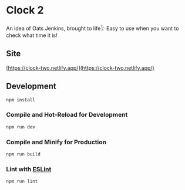 # Clock 2

An idea of Oats Jenkins, brought to life𓅱
Easy to use when you want to check what time it is!

## Site

[https://clock-two.netlify.app/](https://clock-two.netlify.app/)

## Development

```sh
npm install
```

### Compile and Hot-Reload for Development

```sh
npm run dev
```

### Compile and Minify for Production

```sh
npm run build
```

### Lint with [ESLint](https://eslint.org/)

```sh
npm run lint
```
